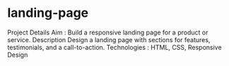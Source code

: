 # landing-page

Project Details
Aim : Build a responsive landing page for a product or service.
Description
Design a landing page with sections for features, testimonials, and a call-to-action. 
Technologies : HTML, CSS, Responsive Design

